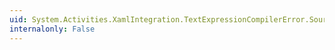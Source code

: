 ```yaml
---
uid: System.Activities.XamlIntegration.TextExpressionCompilerError.SourceLineNumber
internalonly: False
---
```

